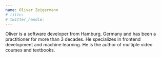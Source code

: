 ```yaml
---
name: Oliver Zeigermann
# title: 
# twitter_handle: 
---
```

Oliver is a software developer from Hamburg, Germany and has been a practitioner for more than 3 decades. He specializes in frontend development and machine learning. He is the author of multiple video courses and textbooks.
